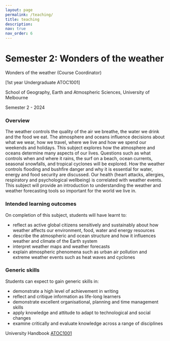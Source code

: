 ```yaml
---
layout: page
permalink: /teaching/
title: teaching
description: 
nav: true
nav_order: 6
---
```

# Semester 2: Wonders of the weather 

Wonders of the weather (Course Coordinator)

[1st year Undergraduate ATOC1001]

School of Geography, Earth and Atmospheric Sciences, University of Melbourne

Semester 2 - 2024

### Overview
The weather controls the quality of the air we breathe, the water we drink and the food we eat. The atmosphere and oceans influence decisions about what we wear, how we travel, where we live and how we spend our weekends and holidays. This subject explores how the atmosphere and oceans determine many aspects of our lives. Questions such as what controls when and where it rains, the surf on a beach, ocean currents, seasonal snowfalls, and tropical cyclones will be explored. How the weather controls flooding and bushfire danger and why it is essential for water, energy and food security are discussed. Our health (heart attacks, allergies, respiratory and psychological wellbeing) is correlated with weather events. This subject will provide an introduction to understanding the weather and weather forecasting tools so important for the world we live in.

### Intended learning outcomes
On completion of this subject, students will have learnt to:
* reflect as active global citizens sensitively and sustainably about how weather affects our environment, food, water and energy resources
* describe the atmospheric and ocean structure and how it influences weather and climate of the Earth system
* interpret weather maps and weather forecasts
* explain atmospheric phenomena such as urban air pollution and extreme weather events such as heat waves and cyclones

### Generic skills
Students can expect to gain generic skills in:
* demonstrate a high level of achievement in writing
* reflect and critique information as life-long learners
* demonstrate excellent organisational, planning and time management skills
* apply knowledge and attitude to adapt to technological and social changes
* examine critically and evaluate knowledge across a range of disciplines


University Handbook <a href="https://handbook.unimelb.edu.au/2024/subjects/atoc10001">ATOC1001</a>

[comment]: <> (For now, this page is assumed to be a static description of your courses. You can convert it to a collection similar to `_projects/` so that you can have a dedicated page for each course.)

[comment]: <> (Organize your courses by years, topics, or universities, however you like!)
